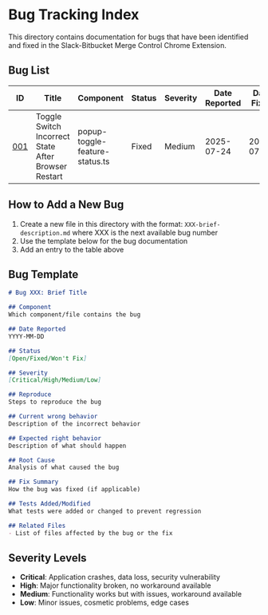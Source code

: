 # Bug Tracking Index

This directory contains documentation for bugs that have been identified and fixed in the Slack-Bitbucket Merge Control Chrome Extension.

## Bug List

| ID | Title | Component | Status | Severity | Date Reported | Date Fixed |
|----|-------|-----------|--------|----------|--------------|------------|
| [001](./001-toggle-switch-state-after-browser-restart.md) | Toggle Switch Incorrect State After Browser Restart | popup-toggle-feature-status.ts | Fixed | Medium | 2025-07-24 | 2025-07-24 |

## How to Add a New Bug

1. Create a new file in this directory with the format: `XXX-brief-description.md` where XXX is the next available bug number
2. Use the template below for the bug documentation
3. Add an entry to the table above

## Bug Template

```markdown
# Bug XXX: Brief Title

## Component
Which component/file contains the bug

## Date Reported
YYYY-MM-DD

## Status
[Open/Fixed/Won't Fix]

## Severity
[Critical/High/Medium/Low]

## Reproduce
Steps to reproduce the bug

## Current wrong behavior
Description of the incorrect behavior

## Expected right behavior
Description of what should happen

## Root Cause
Analysis of what caused the bug

## Fix Summary
How the bug was fixed (if applicable)

## Tests Added/Modified
What tests were added or changed to prevent regression

## Related Files
- List of files affected by the bug or the fix
```

## Severity Levels

- **Critical**: Application crashes, data loss, security vulnerability
- **High**: Major functionality broken, no workaround available
- **Medium**: Functionality works but with issues, workaround available
- **Low**: Minor issues, cosmetic problems, edge cases
